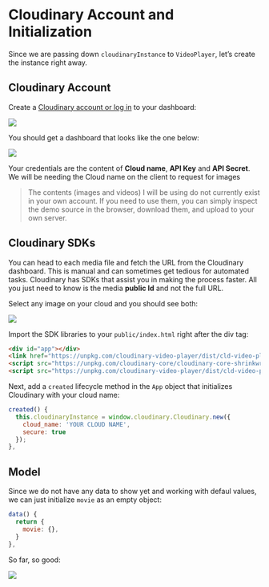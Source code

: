 # Cloudinary Account and Initialization

Since we are passing down `cloudinaryInstance` to `VideoPlayer`, let’s create the instance right away.


## Cloudinary Account

Create a [Cloudinary account or log in](https://cloudinary.com/users/login) to your dashboard:

![](https://d2mxuefqeaa7sj.cloudfront.net/s_C4E0BB4A3CA481FA22D9AA6239D953F2B1D94D00408DB28F7AB567E3C6C4DB1A_1521618396504_Screen+Shot+2018-03-21+at+8.46.20+AM.png)


You should get a dashboard that looks like the one below:

![](https://d2mxuefqeaa7sj.cloudfront.net/s_C4E0BB4A3CA481FA22D9AA6239D953F2B1D94D00408DB28F7AB567E3C6C4DB1A_1521618722441_Screen+Shot+2018-03-21+at+8.48.56+AM.png)


Your credentials are the content of **Cloud name**, **API Key** and **API Secret**. We will be needing the Cloud name on the client to request for images


> The contents (images and videos) I will be using do not currently exist in your own account. If you need to use them, you can simply inspect the demo source in the browser, download them, and upload to your own server.


## Cloudinary SDKs

You can head to each media file and fetch the URL from the Cloudinary dashboard. This is manual and can sometimes get tedious for automated tasks. Cloudinary has SDKs that assist you in making the process faster. All you just need to know is the media **public Id** and not the full URL.

Select any image on your cloud and you should see both:

![](https://d2mxuefqeaa7sj.cloudfront.net/s_C4E0BB4A3CA481FA22D9AA6239D953F2B1D94D00408DB28F7AB567E3C6C4DB1A_1521619740815_Screen+Shot+2018-03-21+at+9.06.14+AM.png)


Import the SDK libraries to your `public/index.html` right after the div tag:

```html
<div id="app"></div>
<link href="https://unpkg.com/cloudinary-video-player/dist/cld-video-player.min.css" rel="stylesheet">
<script src="https://unpkg.com/cloudinary-core/cloudinary-core-shrinkwrap.min.js" type="text/javascript"></script>
<script src="https://unpkg.com/cloudinary-video-player/dist/cld-video-player.min.js" type="text/javascript"></script>
```

Next, add a `created` lifecycle method in the `App` object that initializes Cloudinary with your cloud name:

```js
created() {
  this.cloudinaryInstance = window.cloudinary.Cloudinary.new({
    cloud_name: 'YOUR CLOUD NAME',
    secure: true
  });
},
```

## Model

Since we do not have any data to show yet and working with defaul values, we can just initialize `movie` as an empty object:

```js
data() {
  return {
    movie: {},
  }
},
```

So far, so good:

![](https://d2mxuefqeaa7sj.cloudfront.net/s_C4E0BB4A3CA481FA22D9AA6239D953F2B1D94D00408DB28F7AB567E3C6C4DB1A_1521621713567_Screen+Shot+2018-03-21+at+8.29.18+AM.png)
